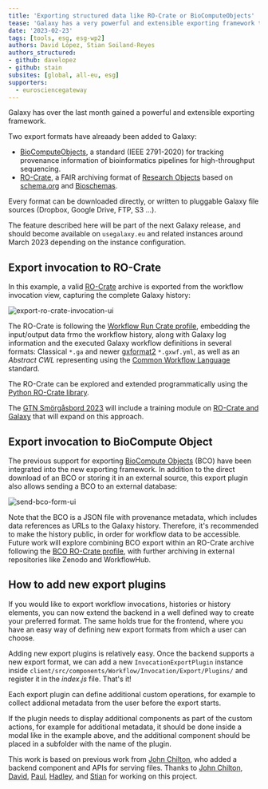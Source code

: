```yaml
---
title: 'Exporting structured data like RO-Crate or BioComputeObjects'
tease: 'Galaxy has a very powerful and extensible exporting framework that now can export RO-Crate and BioComputeObjects'
date: '2023-02-23'
tags: [tools, esg, esg-wp2]
authors: David López, Stian Soiland-Reyes
authors_structured:
- github: davelopez
- github: stain
subsites: [global, all-eu, esg]
supporters:
  - eurosciencegateway
---
```


Galaxy has over the last month gained a powerful and extensible exporting framework.

Two export formats have alreaady been added to Galaxy:

* [BioComputeObjects](https://biocomputeobject.org/), a standard (IEEE 2791-2020) for tracking provenance information of bioinformatics pipelines for high-throughput sequencing.
* [RO-Crate](https://www.researchobject.org/ro-crate/), a FAIR archiving format of [Research Objects](https://www.researchobject.org/) based on [schema.org](https://schema.org/) and [Bioschemas](https://bioschemas.org/).

Every format can be downloaded directly, or written to pluggable Galaxy file sources (Dropbox, Google Drive, FTP, S3 ...). 

The feature described here will be part of the next Galaxy release, and should become available on `usegalaxy.eu` and related instances around March 2023 depending on the instance configuration.



## Export invocation to RO-Crate

In this example, a valid [RO-Crate](https://www.researchobject.org/ro-crate/) archive is exported from the workflow invocation view, capturing the complete Galaxy history:

![export-ro-crate-invocation-ui](export-ro-crate-invocation-ui.gif)

The RO-Crate is following the [Workflow Run Crate profile](https://www.researchobject.org/workflow-run-crate/profiles/workflow_run_crate), embedding the input/output data frmo the workflow history, along with Galaxy log information and the executed Galaxy workflow definitions in several formats: Classical `*.ga` and newer [gxformat2](https://gxformat2.readthedocs.io/en/latest/readme.html#gxformat2) `*.gxwf.yml`, as well as an _Abstract CWL_ representing using the [Common Workflow Language](https://www.commonwl.org/) standard.

The RO-Crate can be explored and extended programmatically using the [Python RO-Crate library](https://pypi.org/project/rocrate/).

The [GTN Smörgåsbord 2023](https://gallantries.github.io/video-library/events/smorgasbord3/) will include a training module on [RO-Crate and Galaxy](https://gallantries.github.io/video-library/modules/ro-crate) that will expand on this approach.


## Export invocation to BioCompute Object

The previous support for exporting [BioCompute Objects](https://biocomputeobject.org/) (BCO) have been integrated into the new exporting framework.  In addition to the direct download of an BCO or storing it in an external source, this export plugin also allows sending a BCO to an external database:

![send-bco-form-ui](send-bco-form-ui.gif)

Note that the BCO is a JSON file with provenance metadata, which includes data references as URLs to the Galaxy history. Therefore, it's recommended to make the history public, in order for workflow data to be accessible. Future work will explore combining BCO export within an RO-Crate archive following the [BCO RO-Crate profile](https://biocompute-objects.github.io/bco-ro-crate/), with further archiving in external repositories like Zenodo and WorkflowHub.


## How to add new export plugins

If you would like to export workflow invocations, histories or history elements, 
you can now extend the backend in a well defined way to create your preferred format. 
The same holds true for the frontend, where you have an easy way of defining new export formats from which a user can choose.

Adding new export plugins is relatively easy. Once the backend supports a new export format, we can add a new `InvocationExportPlugin` instance inside
`client/src/components/Workflow/Invocation/Export/Plugins/` and register it in the *index.js* file. That's it!

Each export plugin can define additional custom operations, for example to collect addional metadata from the user before the export starts.

If the plugin needs to display additional components as part of the custom actions, for example for additional metadata,
it should be done inside a modal like in the example above, and the additional component should be placed in a subfolder with the name of the plugin.

This work is based on previous work from [John Chilton](https://github.com/jmchilton), who added a backend component and APIs for serving files.
Thanks to [John Chilton](https://github.com/jmchilton), [David](https://github.com/davelopez), [Paul](https://github.com/pauldg), [Hadley](https://github.com/HadleyKing), and [Stian](https://github.com/stian) for working on this project.
